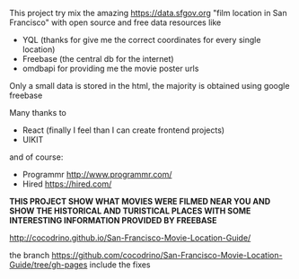 This project try mix the amazing  https://data.sfgov.org "film location in San Francisco" with open source and free data resources like

- YQL (thanks for give me the correct coordinates for every single location)
- Freebase (the central db for the internet)
- omdbapi for providing me the movie poster urls


Only a small data is stored in the html, the majority is obtained using google freebase

Many thanks to
- React (finally I feel than I can create frontend projects)
- UIKIT

and of course:
- Programmr http://www.programmr.com/
- Hired https://hired.com/

**THIS PROJECT SHOW WHAT MOVIES WERE FILMED NEAR YOU AND SHOW THE HISTORICAL AND TURISTICAL PLACES WITH SOME INTERESTING INFORMATION PROVIDED BY FREEBASE**

 
http://cocodrino.github.io/San-Francisco-Movie-Location-Guide/


the branch https://github.com/cocodrino/San-Francisco-Movie-Location-Guide/tree/gh-pages include the fixes
